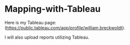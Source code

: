 # Mapping-with-Tableau
Here is my Tableau page: (https://public.tableau.com/app/profile/william.breckwoldt).

I will also upload reports utilizing Tableau.
